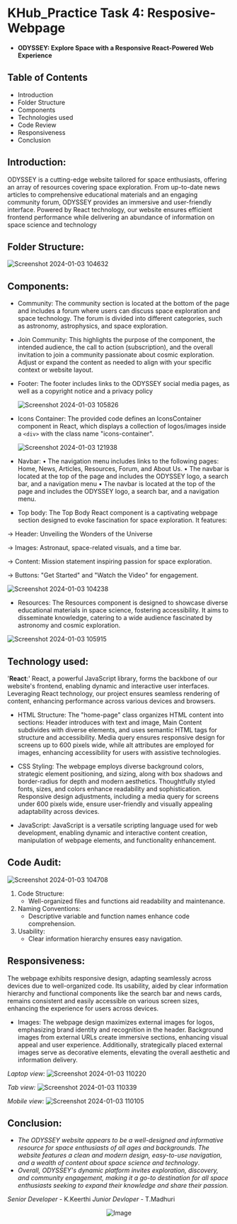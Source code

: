 # KHub_Practice Task 4: Resposive-Webpage
   - **ODYSSEY: Explore Space with a Responsive React-Powered Web Experience**
     
## Table of Contents
- Introduction
- Folder Structure
- Components
- Technologies used
-	Code Review
-	Responsiveness
-	Conclusion

## Introduction: 
ODYSSEY is a cutting-edge website tailored for space enthusiasts, offering an array of resources covering space exploration. From up-to-date news articles to comprehensive educational materials and an engaging community forum, ODYSSEY provides an immersive and user-friendly interface. Powered by React technology, our website ensures efficient frontend performance while delivering an abundance of information on space science and technology

## Folder Structure:
![Screenshot 2024-01-03 104632](https://github.com/Madhurithotakua/Resposive-Webpage/assets/104493027/42ad9115-c96c-417f-9f44-7588f83dc320)

## Components:

- Community:
  The community section is located at the bottom of the page and includes a forum where users can discuss space exploration and space technology. The forum is divided into different categories, such as astronomy, astrophysics, and space exploration.
  
- Join Community:
  This highlights the purpose of the component, the intended audience, the call to action (subscription), and the overall invitation to join a community passionate about cosmic exploration. Adjust or expand the content as needed to align with your specific context or website layout.
  
- Footer:
  The footer includes links to the ODYSSEY social media pages, as well as a copyright notice and a privacy policy
  
  ![Screenshot 2024-01-03 105826](https://github.com/Madhurithotakua/Resposive-Webpage/assets/104493027/3479da3a-2f13-42b5-9bd9-c8c1034cab7d)
  
- Icons Container:
  The provided code defines an IconsContainer component in React, which displays a collection of logos/images inside a `<div>` with the class name "icons-container".
  
  ![Screenshot 2024-01-03 121938](https://github.com/Madhurithotakua/Resposive-Webpage/assets/104493027/03da09c4-0858-4256-8f93-382e74e640ed)

- Navbar:
•	The navigation menu includes links to the following pages: Home, News, Articles, Resources, Forum, and About Us.
•	The navbar is located at the top of the page and includes the ODYSSEY logo, a search bar, and a navigation menu
•	The navbar is located at the top of the page and includes the ODYSSEY logo, a search bar, and a navigation menu.

- Top body:
The Top Body React component is a captivating webpage section designed to evoke fascination for space exploration. It features:

-> Header: Unveiling the Wonders of the Universe

-> Images:  Astronaut, space-related visuals, and a time bar.

-> Content:  Mission statement inspiring passion for space exploration.

-> Buttons: "Get Started" and "Watch the Video" for engagement.
  
![Screenshot 2024-01-03 104238](https://github.com/Madhurithotakua/Resposive-Webpage/assets/104493027/c3dc1452-0309-4980-afa8-294b9535525b)

- Resources:
The Resources component is designed to showcase diverse educational materials in space science, fostering accessibility. It aims to disseminate knowledge, catering to a wide audience fascinated by astronomy and cosmic exploration.

![Screenshot 2024-01-03 105915](https://github.com/Madhurithotakua/Resposive-Webpage/assets/104493027/5c542831-5351-441f-b858-a73cccf34d85)

## Technology used:

'**React**:'
React, a powerful JavaScript library, forms the backbone of our website's frontend, enabling dynamic and interactive user interfaces.
Leveraging React technology, our project ensures seamless rendering of content, enhancing performance across various devices and browsers.

- HTML Structure:
The "home-page" class organizes HTML content into sections: Header introduces with text and image, Main Content subdivides with diverse elements, and uses semantic HTML tags for structure and accessibility. Media query ensures responsive design for screens up to 600 pixels wide, while alt attributes are employed for images, enhancing accessibility for users with assistive technologies.

- CSS Styling:
The webpage employs diverse background colors, strategic element positioning, and sizing, along with box shadows and border-radius for depth and modern aesthetics. Thoughtfully styled fonts, sizes, and colors enhance readability and sophistication. Responsive design adjustments, including a media query for screens under 600 pixels wide, ensure user-friendly and visually appealing adaptability across devices.

- JavaScript:
JavaScript is a versatile scripting language used for web development, enabling dynamic and interactive content creation, manipulation of webpage elements, and functionality enhancement.

## Code Audit:

![Screenshot 2024-01-03 104708](https://github.com/Madhurithotakua/Resposive-Webpage/assets/104493027/a2fc93a7-73d6-47c3-9fe6-528e2b6da41b)

1. Code Structure:
   - Well-organized files and functions aid readability and maintenance.
2. Naming Conventions: 
   - Descriptive variable and function names enhance code comprehension.
3. Usability:
   - Clear information hierarchy ensures easy navigation.

## Responsiveness:
The webpage exhibits responsive design, adapting seamlessly across devices due to well-organized code. Its usability, aided by clear information hierarchy and functional components like the search bar and news cards, remains consistent and easily accessible on various screen sizes, enhancing the experience for users across devices.
- Images:
  The webpage design maximizes external images for logos, emphasizing brand identity and recognition in the header. Background images from external URLs create immersive sections, enhancing visual appeal and user experience. Additionally, strategically placed external images serve as decorative elements, elevating the overall aesthetic and information delivery.
  
*Laptop view:*
![Screenshot 2024-01-03 110220](https://github.com/Madhurithotakua/Resposive-Webpage/assets/104493027/4c331cb6-02b6-47a1-b10e-ca95892cc0fd)

*Tab view:*
![Screenshot 2024-01-03 110339](https://github.com/Madhurithotakua/Resposive-Webpage/assets/104493027/490a30f8-4bef-4cbf-b7b0-4439026fa58e)

*Mobile view:*
![Screenshot 2024-01-03 110105](https://github.com/Madhurithotakua/Resposive-Webpage/assets/104493027/31a0d0b4-3d79-41d7-8966-dc4b7e1b9ea2)

## Conclusion:

-	*The ODYSSEY website appears to be a well-designed and informative resource for space enthusiasts of all ages and backgrounds. The website features a clean and modern design, easy-to-use navigation, and a wealth of content about space science and technology*. 
-	*Overall, ODYSSEY's dynamic platform invites exploration, discovery, and community engagement, making it a go-to destination for all space enthusiasts seeking to expand their knowledge and share their passion.*

 *Senior Developer* - K.Keerthi   *Junior Devloper* - T.Madhuri

<p align="center">

  <img src="![th](https://github.com/Madhurithotakua/Resposive-Webpage/assets/104493027/b37f7f6c-34d8-454a-ad06-8096103e71a5)" alt="Image" />
</p>
